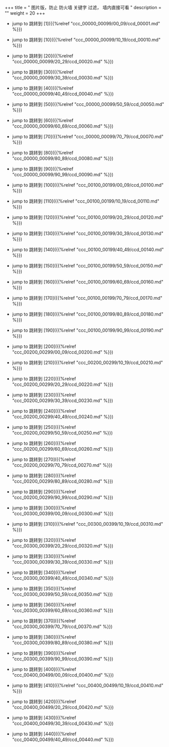 +++
title = " 图片版，防止 防火墙 关键字 过滤， 墙内直接可看 "
description = ""
weight = 20
+++

* jump to 跳转到 [1]({{%relref "ccc_00000_00099/00_09/ccd_00001.md" %}})

* jump to 跳转到 [10]({{%relref "ccc_00000_00099/10_19/ccd_00010.md" %}})

* jump to 跳转到 [20]({{%relref "ccc_00000_00099/20_29/ccd_00020.md" %}})

* jump to 跳转到 [30]({{%relref "ccc_00000_00099/30_39/ccd_00030.md" %}})

* jump to 跳转到 [40]({{%relref "ccc_00000_00099/40_49/ccd_00040.md" %}})

* jump to 跳转到 [50]({{%relref "ccc_00000_00099/50_59/ccd_00050.md" %}})

* jump to 跳转到 [60]({{%relref "ccc_00000_00099/60_69/ccd_00060.md" %}})

* jump to 跳转到 [70]({{%relref "ccc_00000_00099/70_79/ccd_00070.md" %}})

* jump to 跳转到 [80]({{%relref "ccc_00000_00099/80_89/ccd_00080.md" %}})

* jump to 跳转到 [90]({{%relref "ccc_00000_00099/90_99/ccd_00090.md" %}})

* jump to 跳转到 [100]({{%relref "ccc_00100_00199/00_09/ccd_00100.md" %}})

* jump to 跳转到 [110]({{%relref "ccc_00100_00199/10_19/ccd_00110.md" %}})

* jump to 跳转到 [120]({{%relref "ccc_00100_00199/20_29/ccd_00120.md" %}})

* jump to 跳转到 [130]({{%relref "ccc_00100_00199/30_39/ccd_00130.md" %}})

* jump to 跳转到 [140]({{%relref "ccc_00100_00199/40_49/ccd_00140.md" %}})

* jump to 跳转到 [150]({{%relref "ccc_00100_00199/50_59/ccd_00150.md" %}})

* jump to 跳转到 [160]({{%relref "ccc_00100_00199/60_69/ccd_00160.md" %}})

* jump to 跳转到 [170]({{%relref "ccc_00100_00199/70_79/ccd_00170.md" %}})

* jump to 跳转到 [180]({{%relref "ccc_00100_00199/80_89/ccd_00180.md" %}})

* jump to 跳转到 [190]({{%relref "ccc_00100_00199/90_99/ccd_00190.md" %}})

* jump to 跳转到 [200]({{%relref "ccc_00200_00299/00_09/ccd_00200.md" %}})

* jump to 跳转到 [210]({{%relref "ccc_00200_00299/10_19/ccd_00210.md" %}})

* jump to 跳转到 [220]({{%relref "ccc_00200_00299/20_29/ccd_00220.md" %}})

* jump to 跳转到 [230]({{%relref "ccc_00200_00299/30_39/ccd_00230.md" %}})

* jump to 跳转到 [240]({{%relref "ccc_00200_00299/40_49/ccd_00240.md" %}})

* jump to 跳转到 [250]({{%relref "ccc_00200_00299/50_59/ccd_00250.md" %}})

* jump to 跳转到 [260]({{%relref "ccc_00200_00299/60_69/ccd_00260.md" %}})

* jump to 跳转到 [270]({{%relref "ccc_00200_00299/70_79/ccd_00270.md" %}})

* jump to 跳转到 [280]({{%relref "ccc_00200_00299/80_89/ccd_00280.md" %}})

* jump to 跳转到 [290]({{%relref "ccc_00200_00299/90_99/ccd_00290.md" %}})

* jump to 跳转到 [300]({{%relref "ccc_00300_00399/00_09/ccd_00300.md" %}})

* jump to 跳转到 [310]({{%relref "ccc_00300_00399/10_19/ccd_00310.md" %}})

* jump to 跳转到 [320]({{%relref "ccc_00300_00399/20_29/ccd_00320.md" %}})

* jump to 跳转到 [330]({{%relref "ccc_00300_00399/30_39/ccd_00330.md" %}})

* jump to 跳转到 [340]({{%relref "ccc_00300_00399/40_49/ccd_00340.md" %}})

* jump to 跳转到 [350]({{%relref "ccc_00300_00399/50_59/ccd_00350.md" %}})

* jump to 跳转到 [360]({{%relref "ccc_00300_00399/60_69/ccd_00360.md" %}})

* jump to 跳转到 [370]({{%relref "ccc_00300_00399/70_79/ccd_00370.md" %}})

* jump to 跳转到 [380]({{%relref "ccc_00300_00399/80_89/ccd_00380.md" %}})

* jump to 跳转到 [390]({{%relref "ccc_00300_00399/90_99/ccd_00390.md" %}})

* jump to 跳转到 [400]({{%relref "ccc_00400_00499/00_09/ccd_00400.md" %}})

* jump to 跳转到 [410]({{%relref "ccc_00400_00499/10_19/ccd_00410.md" %}})

* jump to 跳转到 [420]({{%relref "ccc_00400_00499/20_29/ccd_00420.md" %}})

* jump to 跳转到 [430]({{%relref "ccc_00400_00499/30_39/ccd_00430.md" %}})

* jump to 跳转到 [440]({{%relref "ccc_00400_00499/40_49/ccd_00440.md" %}})

